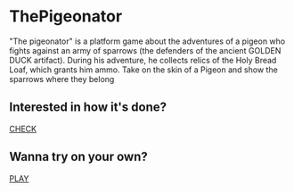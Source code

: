 # ThePigeonator
"The pigeonator" is a platform game about the adventures of a pigeon who fights against an army of sparrows (the defenders of the ancient GOLDEN DUCK artifact).  During his adventure, he collects relics of the Holy Bread Loaf, which grants him ammo.
Take on the skin of a Pigeon and show the sparrows where they belong

## Interested in how it's done?
[CHECK](https://www.canva.com/design/DAFj0C9q2RA/UzrxdQH6wMpIM66h05jdkg/view?utm_content=DAFj0C9q2RA&utm_campaign=designshare&utm_medium=link&utm_source=publishsharelink)

## Wanna try on your own?
[PLAY](https://gd.games/instant-builds/b4b86733-ea68-4d06-8172-be65b161c37a)
